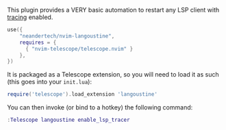 This plugin provides a VERY basic automation to restart any LSP client 
with [tracing](https://neandertech.github.io/langoustine/tracer.html) enabled.

```lua
use({
    "neandertech/nvim-langoustine",
    requires = {
      { "nvim-telescope/telescope.nvim" }
    },
})
```

It is packaged as a Telescope extension, so you will need to load it as such (this goes into your `init.lua`):

```lua
require('telescope').load_extension 'langoustine'
```

You can then invoke (or bind to a hotkey) the following command:

```lua
:Telescope langoustine enable_lsp_tracer
```

